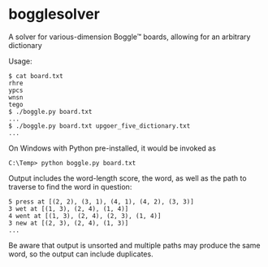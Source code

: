 # bogglesolver
A solver for various-dimension Boggle™ boards, allowing for an arbitrary dictionary

Usage:

    $ cat board.txt
    rhre
    ypcs
    wnsn
    tego
    $ ./boggle.py board.txt
    ...
    $ ./boggle.py board.txt upgoer_five_dictionary.txt
    ...

On Windows with Python pre-installed, it would be invoked as

    C:\Temp> python boggle.py board.txt
    
Output includes the word-length score, the word, as well as the path to traverse to find the word in question:

    5 press at [(2, 2), (3, 1), (4, 1), (4, 2), (3, 3)]
    3 wet at [(1, 3), (2, 4), (1, 4)]
    4 went at [(1, 3), (2, 4), (2, 3), (1, 4)]
    3 new at [(2, 3), (2, 4), (1, 3)]
    ...

Be aware that output is unsorted and multiple paths may produce the same word, so the output can include duplicates.
